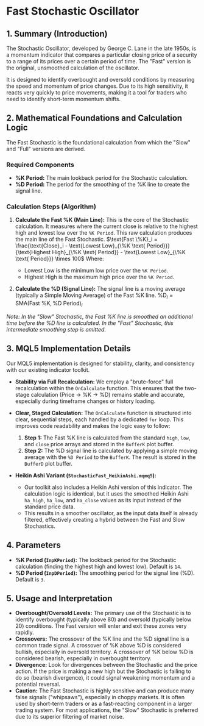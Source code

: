 # Fast Stochastic Oscillator

## 1. Summary (Introduction)

The Stochastic Oscillator, developed by George C. Lane in the late 1950s, is a momentum indicator that compares a particular closing price of a security to a range of its prices over a certain period of time. The "Fast" version is the original, unsmoothed calculation of the oscillator.

It is designed to identify overbought and oversold conditions by measuring the speed and momentum of price changes. Due to its high sensitivity, it reacts very quickly to price movements, making it a tool for traders who need to identify short-term momentum shifts.

## 2. Mathematical Foundations and Calculation Logic

The Fast Stochastic is the foundational calculation from which the "Slow" and "Full" versions are derived.

### Required Components

- **%K Period:** The main lookback period for the Stochastic calculation.
- **%D Period:** The period for the smoothing of the %K line to create the signal line.

### Calculation Steps (Algorithm)

1. **Calculate the Fast %K (Main Line):** This is the core of the Stochastic calculation. It measures where the current close is relative to the highest high and lowest low over the `%K Period`. This raw calculation produces the main line of the Fast Stochastic.
   $\text{Fast \%K}_i = \frac{\text{Close}_i - \text{Lowest Low}_{\%K \text{ Period}}}{\text{Highest High}_{\%K \text{ Period}} - \text{Lowest Low}_{\%K \text{ Period}}} \times 100$
   Where:

   - $\text{Lowest Low}$ is the minimum low price over the `%K Period`.
   - $\text{Highest High}$ is the maximum high price over the `%K Period`.

2. **Calculate the %D (Signal Line):** The signal line is a moving average (typically a Simple Moving Average) of the Fast %K line.
   $\text{\%D}_i = \text{SMA}(\text{Fast \%K}, \text{\%D Period})_i$

_Note: In the "Slow" Stochastic, the Fast %K line is smoothed an additional time before the %D line is calculated. In the "Fast" Stochastic, this intermediate smoothing step is omitted._

## 3. MQL5 Implementation Details

Our MQL5 implementation is designed for stability, clarity, and consistency with our existing indicator toolkit.

- **Stability via Full Recalculation:** We employ a "brute-force" full recalculation within the `OnCalculate` function. This ensures that the two-stage calculation (Price -> %K -> %D) remains stable and accurate, especially during timeframe changes or history loading.

- **Clear, Staged Calculation:** The `OnCalculate` function is structured into clear, sequential steps, each handled by a dedicated `for` loop. This improves code readability and makes the logic easy to follow:

  1. **Step 1:** The Fast %K line is calculated from the standard `high`, `low`, and `close` price arrays and stored in the `BufferK` plot buffer.
  2. **Step 2:** The %D signal line is calculated by applying a simple moving average with the `%D Period` to the `BufferK`. The result is stored in the `BufferD` plot buffer.

- **Heikin Ashi Variant (`StochasticFast_HeikinAshi.mqmq5`):**
  - Our toolkit also includes a Heikin Ashi version of this indicator. The calculation logic is identical, but it uses the smoothed Heikin Ashi `ha_high`, `ha_low`, and `ha_close` values as its input instead of the standard price data.
  - This results in a smoother oscillator, as the input data itself is already filtered, effectively creating a hybrid between the Fast and Slow Stochastics.

## 4. Parameters

- **%K Period (`InpKPeriod`):** The lookback period for the Stochastic calculation (finding the highest high and lowest low). Default is `14`.
- **%D Period (`InpDPeriod`):** The smoothing period for the signal line (%D). Default is `3`.

## 5. Usage and Interpretation

- **Overbought/Oversold Levels:** The primary use of the Stochastic is to identify overbought (typically above 80) and oversold (typically below 20) conditions. The Fast version will enter and exit these zones very rapidly.
- **Crossovers:** The crossover of the %K line and the %D signal line is a common trade signal. A crossover of %K above %D is considered bullish, especially in oversold territory. A crossover of %K below %D is considered bearish, especially in overbought territory.
- **Divergence:** Look for divergences between the Stochastic and the price action. If the price is making a new high but the Stochastic is failing to do so (bearish divergence), it could signal weakening momentum and a potential reversal.
- **Caution:** The Fast Stochastic is highly sensitive and can produce many false signals ("whipsaws"), especially in choppy markets. It is often used by short-term traders or as a fast-reacting component in a larger trading system. For most applications, the "Slow" Stochastic is preferred due to its superior filtering of market noise.
